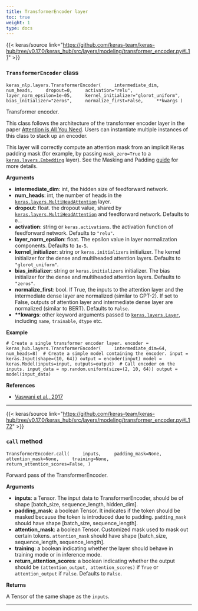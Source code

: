 ```yaml
---
title: TransformerEncoder layer
toc: true
weight: 1
type: docs
---
```


{{< keras/source link="https://github.com/keras-team/keras-hub/tree/v0.17.0/keras_hub/src/layers/modeling/transformer_encoder.py#L11" >}}

### `TransformerEncoder` class

`keras_nlp.layers.TransformerEncoder(     intermediate_dim,     num_heads,     dropout=0,     activation="relu",     layer_norm_epsilon=1e-05,     kernel_initializer="glorot_uniform",     bias_initializer="zeros",     normalize_first=False,     **kwargs )`

Transformer encoder.

This class follows the architecture of the transformer encoder layer in the paper [Attention is All You Need](https://arxiv.org/abs/1706.03762). Users can instantiate multiple instances of this class to stack up an encoder.

This layer will correctly compute an attention mask from an implicit Keras padding mask (for example, by passing `mask_zero=True` to a [`keras.layers.Embedding`](/api/layers/core_layers/embedding#embedding-class) layer). See the Masking and Padding [guide](https://keras.io/guides/understanding_masking_and_padding/) for more details.

**Arguments**

- **intermediate_dim**: int, the hidden size of feedforward network.
- **num_heads**: int, the number of heads in the [`keras.layers.MultiHeadAttention`](/api/layers/attention_layers/multi_head_attention#multiheadattention-class) layer.
- **dropout**: float. the dropout value, shared by [`keras.layers.MultiHeadAttention`](/api/layers/attention_layers/multi_head_attention#multiheadattention-class) and feedforward network. Defaults to `0.`.
- **activation**: string or `keras.activations`. the activation function of feedforward network. Defaults to `"relu"`.
- **layer_norm_epsilon**: float. The epsilon value in layer normalization components. Defaults to `1e-5`.
- **kernel_initializer**: string or `keras.initializers` initializer. The kernel initializer for the dense and multiheaded attention layers. Defaults to `"glorot_uniform"`.
- **bias_initializer**: string or `keras.initializers` initializer. The bias initializer for the dense and multiheaded attention layers. Defaults to `"zeros"`.
- **normalize_first**: bool. If True, the inputs to the attention layer and the intermediate dense layer are normalized (similar to GPT-2). If set to False, outputs of attention layer and intermediate dense layer are normalized (similar to BERT). Defaults to `False`.
- **\*\*kwargs**: other keyword arguments passed to [`keras.layers.Layer`](/api/layers/base_layer#layer-class), including `name`, `trainable`, `dtype` etc.

**Example**

`# Create a single transformer encoder layer. encoder = keras_hub.layers.TransformerEncoder(     intermediate_dim=64, num_heads=8)  # Create a simple model containing the encoder. input = keras.Input(shape=(10, 64)) output = encoder(input) model = keras.Model(inputs=input, outputs=output)  # Call encoder on the inputs. input_data = np.random.uniform(size=(2, 10, 64)) output = model(input_data)`

**References**

- [Vaswani et al., 2017](https://arxiv.org/abs/1706.03762)

---

{{< keras/source link="https://github.com/keras-team/keras-hub/tree/v0.17.0/keras_hub/src/layers/modeling/transformer_encoder.py#L172" >}}

### `call` method

`TransformerEncoder.call(     inputs,     padding_mask=None,     attention_mask=None,     training=None,     return_attention_scores=False, )`

Forward pass of the TransformerEncoder.

**Arguments**

- **inputs**: a Tensor. The input data to TransformerEncoder, should be of shape \[batch_size, sequence_length, hidden_dim\].
- **padding_mask**: a boolean Tensor. It indicates if the token should be masked because the token is introduced due to padding. `padding_mask` should have shape \[batch_size, sequence_length\].
- **attention_mask**: a boolean Tensor. Customized mask used to mask out certain tokens. `attention_mask` should have shape \[batch_size, sequence_length, sequence_length\].
- **training**: a boolean indicating whether the layer should behave in training mode or in inference mode.
- **return_attention_scores**: a boolean indicating whether the output should be `(attention_output, attention_scores)` if `True` or `attention_output` if `False`. Defaults to `False`.

**Returns**

A Tensor of the same shape as the `inputs`.

---

